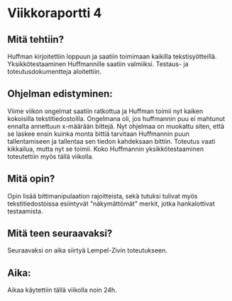 # Viikkoraportti 4

## Mitä tehtiin?

Huffman kirjoitettiin loppuun ja saatiin toimimaan kaikilla tekstisyötteillä. Yksikkötestaaminen Huffmannille saatiin valmiiksi. Testaus- ja toteutusdokumentteja aloitettiin.

## Ohjelman edistyminen:

Viime viikon ongelmat saatiin ratkottua ja Huffman toimii nyt kaiken kokoisilla tekstitiedostoilla. Ongelmana oli, jos huffmannin puu ei mahtunut ennalta annettuun x-määrään bittejä. Nyt ohjelmaa on muokattu siten, että se laskee ensin kuinka monta bittiä tarvitaan Huffmannin puun tallentamiseen ja tallentaa sen tiedon kahdeksaan bittiin. Toteutus vaati kikkailua, mutta nyt se toimii. Koko Huffmannin yksikkötestaaminen toteutettiin myös tällä viikolla.

## Mitä opin?

Opin lisää bittimanipulaation rajoitteista, sekä tutuksi tulivat myös tekstitiedostoissa esiintyvät "näkymättömät" merkit, jotka hankalottivat testaamista.

## Mitä teen seuraavaksi?

Seuraavaksi on aika siirtyä Lempel-Zivin toteutukseen.

## Aika:

Aikaa käytettiin tällä viikolla noin 24h.

